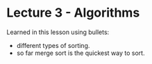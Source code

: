 # Lecture 3 - Algorithms

Learned in this lesson using bullets:
* different types of sorting.
* so far merge sort is the quickest way to sort.